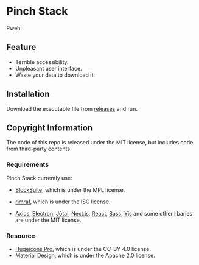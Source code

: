 # Pinch Stack

Pweh!



## Feature

- Terrible accessibility.
- Unpleasant user interface.
- Waste your data to download it.



## Installation

Download the executable file from [releases](https://github.com/namolite/pinch-stack/releases/latest) and run.



## Copyright Information

The code of this repo is released under the MIT license, but includes code from third-party contents.

### Requirements

Pinch Stack currently use:

- [BlockSuite](https://github.com/toeverything/blocksuite), which is under the MPL license.

- [rimraf](https://github.com/isaacs/rimraf), which is under the ISC license.

- [Axios](https://github.com/axios/axios), [Electron](https://github.com/electron/electron), [Jōtai](https://github.com/pmndrs/jotai), [Next.js](https://github.com/vercel/next.js), [React](https://github.com/facebook/react), [Sass](https://github.com/sass/sass), [Yjs](https://github.com/yjs/yjs) and some other libaries are under the MIT license.

### Resource

- [Hugeicons Pro](https://www.figma.com/community/plugin/1209922740177393208/hugeicons-pro-icon-library), which is under the CC-BY 4.0 license.
- [Material Design](https://github.com/Templarian/MaterialDesign), which is under the Apache 2.0 license.

